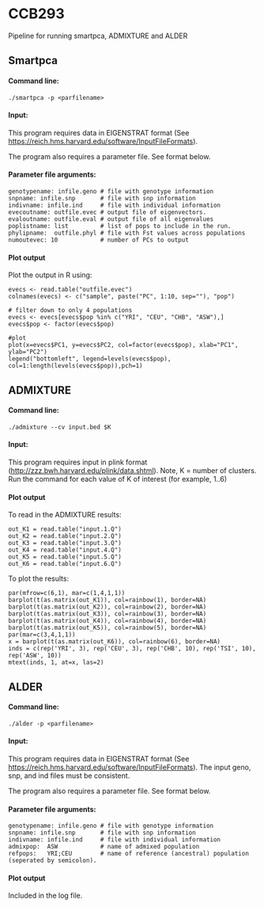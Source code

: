 # CCB293
Pipeline for running smartpca, ADMIXTURE and ALDER

## Smartpca

#### Command line: 
```
./smartpca -p <parfilename> 
```
#### Input:
This program requires data in EIGENSTRAT format (See https://reich.hms.harvard.edu/software/InputFileFormats). 
 
The program also requires a parameter file. See format below.
#### Parameter file arguments:
```
genotypename: infile.geno # file with genotype information
snpname: infile.snp       # file with snp information
indivname: infile.ind     # file with individual information   
evecoutname: outfile.evec # output file of eigenvectors.
evaloutname: outfile.eval # output file of all eigenvalues
poplistname: list         # list of pops to include in the run.
phylipname:  outfile.phyl # file with Fst values across populations 
numoutevec: 10            # number of PCs to output 
```
#### Plot output

Plot the output in R using:
```
evecs <- read.table("outfile.evec")
colnames(evecs) <- c("sample", paste("PC", 1:10, sep=""), "pop")

# filter down to only 4 populations
evecs <- evecs[evecs$pop %in% c("YRI", "CEU", "CHB", "ASW"),]
evecs$pop <- factor(evecs$pop)

#plot
plot(x=evecs$PC1, y=evecs$PC2, col=factor(evecs$pop), xlab="PC1", ylab="PC2")
legend("bottomleft", legend=levels(evecs$pop), col=1:length(levels(evecs$pop)),pch=1)
```

## ADMIXTURE
#### Command line: 

```
./admixture --cv input.bed $K
```
#### Input:
This program requires input in plink format (http://zzz.bwh.harvard.edu/plink/data.shtml). Note, K = number of clusters. Run the command for each value of K of interest (for example, 1..6)

#### Plot output
To read in the ADMIXTURE results:
```
out_K1 = read.table("input.1.Q")
out_K2 = read.table("input.2.Q")
out_K3 = read.table("input.3.Q")
out_K4 = read.table("input.4.Q")
out_K5 = read.table("input.5.Q")
out_K6 = read.table("input.6.Q")
```
To plot the results:
```
par(mfrow=c(6,1), mar=c(1,4,1,1))
barplot(t(as.matrix(out_K1)), col=rainbow(1), border=NA)
barplot(t(as.matrix(out_K2)), col=rainbow(2), border=NA)
barplot(t(as.matrix(out_K3)), col=rainbow(3), border=NA)
barplot(t(as.matrix(out_K4)), col=rainbow(4), border=NA)
barplot(t(as.matrix(out_K5)), col=rainbow(5), border=NA)
par(mar=c(3,4,1,1))
x = barplot(t(as.matrix(out_K6)), col=rainbow(6), border=NA)
inds = c(rep('YRI', 3), rep('CEU', 3), rep('CHB', 10), rep('TSI', 10), rep('ASW', 10))
mtext(inds, 1, at=x, las=2)
```

## ALDER
#### Command line: 
```
./alder -p <parfilename> 
```
#### Input:
This program requires data in EIGENSTRAT format (See https://reich.hms.harvard.edu/software/InputFileFormats). The input geno, snp, and ind files must be consistent.
 
The program also requires a parameter file. See format below.
#### Parameter file arguments:
```
genotypename: infile.geno # file with genotype information
snpname: infile.snp       # file with snp information
indivname: infile.ind     # file with individual information   
admixpop:  ASW            # name of admixed population
refpops:   YRI;CEU        # name of reference (ancestral) population (seperated by semicolon).
```
#### Plot output

Included in the log file.
